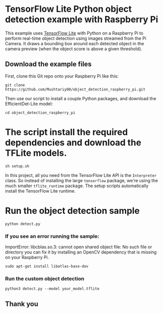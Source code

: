 # TensorFlow Lite Python object detection example with Raspberry Pi

This example uses [TensorFlow Lite](https://tensorflow.org/lite) with Python on
a Raspberry Pi to perform real-time object detection using images streamed from
the Pi Camera. It draws a bounding box around each detected object in the camera
preview (when the object score is above a given threshold).


## Download the example files

First, clone this Git repo onto your Raspberry Pi like this:

```
git clone https://github.com/Mushtariy00/object_detection_raspberry_pi.git
```

Then use our script to install a couple Python packages, and download the
EfficientDet-Lite model:

```
cd object_detection_raspberry_pi
```
# The script install the required dependencies and download the TFLite models.
```
sh setup.sh
```

In this project, all you need from the TensorFlow Lite API is the `Interpreter`
class. So instead of installing the large `tensorflow` package, we're using the
much smaller `tflite_runtime` package. The setup scripts automatically install
the TensorFlow Lite runtime.

# Run the object detection sample
```
python detect.py
```
####
### If you see an error running the sample:
ImportError: libcblas.so.3: cannot open shared object file: No such file or directory
you can fix it by installing an OpenCV dependency that is missing on your Raspberry Pi.
```
sudo apt-get install libatlas-base-dev
```
### Run the custom object detection 

```
python3 detect.py --model your_model.tflite
```
## Thank you



